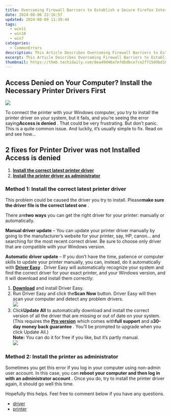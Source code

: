 ```yaml
---
title: Overcoming Firewall Barriers to Establish a Secure Firefox Internet Session
date: 2024-08-06 22:16:57
updated: 2024-08-09 11:39:44
tags:
  - win11
  - win10
  - win7
categories:
  - CommonErrors
description: This Article Describes Overcoming Firewall Barriers to Establish a Secure Firefox Internet Session
excerpt: This Article Describes Overcoming Firewall Barriers to Establish a Secure Firefox Internet Session
thumbnail: https://thmb.techidaily.com/8ea49d46a7efdbdbce7ce2f715d9bd1879477faba848022dab03800aadbcadb1.jpg
---
```


## Access Denied on Your Computer? Install the Necessary Printer Drivers First

![](https://images.drivereasy.com/wp-content/uploads/2018/09/img_5b8e27be4a119.jpg)

 To connect the printer with your Windows computer, you try to install the printer driver on your system, but it fails, and you’re seeing the error saying**Access is denied** . That could be very frustrating. But don’t panic. This is a quite common issue. And luckily, it’s usually simple to fix. Read on and see how…

## 2 fixes for Printer Driver was not Installed Access is denied

1. **[Install the correct latest printer driver](https://tools.techidaily.com/drivereasy/download/)**
2. **[Install the printer driver as administrator](https://tools.techidaily.com/drivereasy/download/)**

### Method 1: Install the correct latest printer driver

 This problem could be caused the driver you try to install. Please**make sure the driver file is the correct latest one** .

 There are**two ways** you can get the right driver for your printer: manually or automatically.

**Manual driver update** – You can update your printer driver manually by going to the manufacturer’s website for your printer, say, HP, canon… and searching for the most recent correct driver. Be sure to choose only driver that are compatible with your Windows version.

**Automatic driver update** – If you don’t have the time, patience or computer skills to update your printer manually, you can, instead, do it automatically with **[Driver Easy](https://tools.techidaily.com/drivereasy/download/)**  . Driver Easy will automatically recognize your system and find the correct driver for your exact printer, and your Windows version, and it will download and install them correctly:

1. **[Download](https://tools.techidaily.com/drivereasy/download/)**  and install Driver Easy.
2. Run Driver Easy and click the**Scan Now** button. Driver Easy will then scan your computer and detect any problem drivers.  
![](https://images.drivereasy.com/wp-content/uploads/2017/11/img_5a1672bcbc0a7.jpg)
3. Click**Update All** to automatically download and install the correct version of all the driver that are missing or out of date on your system. (This requires the **[Pro version](https://tools.techidaily.com/drivereasy/download/)**  which comes with**full support** and a**30-day money back guarantee** . You’ll be prompted to upgrade when you click Update All.)  
**Note:** You can do it for free if you like, but it’s partly manual.  
**![](https://images.drivereasy.com/wp-content/uploads/2017/11/img_5a166e3214a67.jpg)**

### Method 2: Install the printer as administrator

 Sometimes you get this error if you log in your computer using non-admin user account. In this case, you can **reboot your computer and then log in with an administrator account** . Once you do, try to install the printer driver again, it should go well this time.

 Hopefully this helps. Feel free to comment below if you have any questions.

* [driver](https://tools.techidaily.com/drivereasy/download/)
* [printer](https://tools.techidaily.com/drivereasy/download/)

<ins class="adsbygoogle"
     style="display:block"
     data-ad-format="autorelaxed"
     data-ad-client="ca-pub-7571918770474297"
     data-ad-slot="1223367746"></ins>



<ins class="adsbygoogle"
     style="display:block"
     data-ad-client="ca-pub-7571918770474297"
     data-ad-slot="8358498916"
     data-ad-format="auto"
     data-full-width-responsive="true"></ins>
